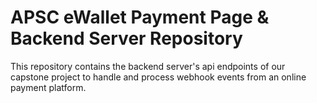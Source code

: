 # APSC eWallet Payment Page & Backend Server Repository
This repository contains the backend server's api endpoints of our capstone project to handle and process webhook events from an online payment platform.
